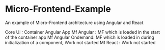 # Micro-Frontend-Example

An example of Micro-Frontend architecture using Angular and React

Core UI : Container Angular App
Mf Angular : MF which is loaded in the start of the container app
Mf Angular Ondemand: MF which is loaded in during initialization of a component, Work not started
Mf React : Work not started
